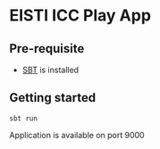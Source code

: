 # EISTI ICC Play App

## Pre-requisite
 * [SBT](https://www.scala-sbt.org/download.html) is installed

## Getting started

```
sbt run
```

Application is available on port 9000
